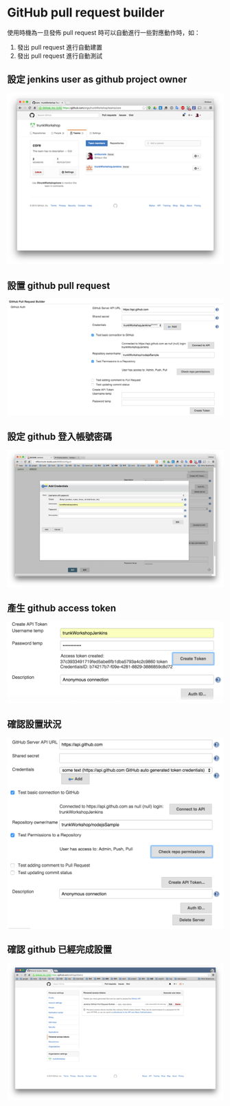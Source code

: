 GitHub pull request builder
===========================

使用時機為一旦發佈 pull request 時可以自動進行一些對應動作時，如：

1.	發出 pull request 進行自動建置
2.	發出 pull request 進行自動測試

設定 jenkins user as github project owner
-----------------------------------------

![](images/githubPullRequest/0_github_set_as_owner.png)

設置 github pull request
------------------------

![](images/githubPullRequest/1_setting.png)

設定 github 登入帳號密碼
------------------------

![](images/githubPullRequest/2_credentials.png)

產生 github access token
------------------------

![](images/githubPullRequest/3_access_token.png)

確認設置狀況
------------

![](images/githubPullRequest/4_test_integrate.png)

確認 github 已經完成設置
------------------------

![](images/githubPullRequest/5_github_token.png)
